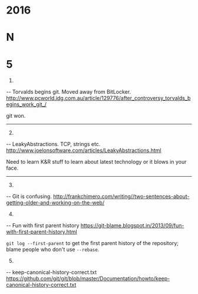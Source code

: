 2016
====

N
=

5
=

1.
--
Torvalds begins git. Moved away from BitLocker.
  http://www.pcworld.idg.com.au/article/129776/after_controversy_torvalds_begins_work_git_/

git won.

-------------------------------------------------------

2.
--
LeakyAbstractions. TCP, strings etc.
  http://www.joelonsoftware.com/articles/LeakyAbstractions.html

Need to learn K&R stuff to learn about latest technology or it blows in your face.

-------------------------------------------------------

3.
--
Git is confusing.
  http://frankchimero.com/writing//two-sentences-about-getting-older-and-working-on-the-web/


4.
--
Fun with first parent history
  https://git-blame.blogspot.in/2013/09/fun-with-first-parent-history.html
  
`git log --first-parent` to get the first parent history of the repository; blame people who don't use `--rebase`.


5.
--
keep-canonical-history-correct.txt 
  https://github.com/git/git/blob/master/Documentation/howto/keep-canonical-history-correct.txt

